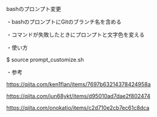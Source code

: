 bashのプロンプト変更

・bashのプロンプトにGitのブランチ名を含める

・コマンドが失敗したときにプロンプトと文字色を変える

・使い方

  $ source prompt_customize.sh
  
・参考

  https://qiita.com/ken1flan/items/7697b63214378424958a
  
  https://qiita.com/jun68ykt/items/d95010ad7dae2f802474
  
  https://qiita.com/onokatio/items/c2d710e2cb7ec61c8dca
